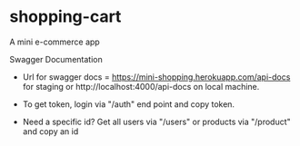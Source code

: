 # shopping-cart
A mini e-commerce app


Swagger Documentation


* Url for swagger docs = https://mini-shopping.herokuapp.com/api-docs for staging or http://localhost:4000/api-docs on local machine.

* To get token, login via "/auth" end point and copy token.

* Need a specific id? Get all users via "/users" or products via "/product" and copy an id



